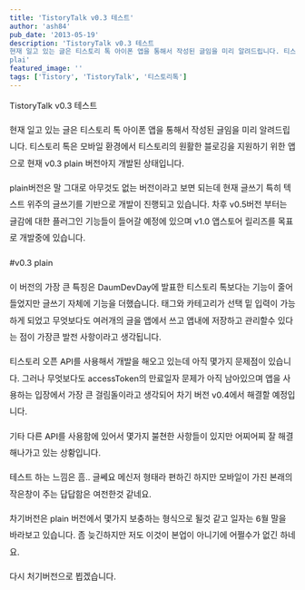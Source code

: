 ```yaml
---
title: 'TistoryTalk v0.3 테스트'
author: 'ash84'
pub_date: '2013-05-19'
description: 'TistoryTalk v0.3 테스트
현재 일고 있는 글은 티스토리 톡 아이폰 앱을 통해서 작성된 글임을 미리 알려드립니다. 티스토리 톡은 모바일 환경에서 티스토리의 원활한 블로깅을 지원하기 위한 앱으로 현재 v0.3 plain 버전아지 개발된 상태입니다.
plai'
featured_image: ''
tags: ['Tistory', 'TistoryTalk', '티스토리톡']
---
```



<span style="font-size:11pt; line-height:2;">TistoryTalk v0.3 테스트</span>

<span style="font-size:11pt; line-height:2;">현재 일고 있는 글은 티스토리 톡 아이폰 앱을 통해서 작성된 글임을 미리 알려드립니다. 티스토리 톡은 모바일 환경에서 티스토리의 원활한 블로깅을 지원하기 위한 앱으로 현재 v0.3 plain 버전아지 개발된 상태입니다.</span>

<span style="font-size:11pt; line-height:2;">plain버전은 말 그대로 아무것도 없는 버전이라고 보면 되는데 현재 글쓰기 특히 텍스트 위주의 글쓰기를 기반으로 개발이 진행되고 있습니다. 차후 v0.5버전 부터는 글감에 대한 플러그인 기능들이 들어갈 예정에 있으며 v1.0 앱스토어 릴리즈를 목표로 개발중에 있습니다.</span>

<span style="font-size:11pt; line-height:2;">#v0.3 plain</span>

<span style="font-size:11pt; line-height:2;">이 버전의 가장 큰 특징은 DaumDevDay에 발표한 티스토리 톡보다는 기능이 줄어 들었지만 글쓰기 자체에 기능을 더했습니다. 태그와 카테고리가 선택 밑 입력이 가능하게 되었고 무엇보다도 여러개의 글을 앱에서 쓰고 앱내에 저장하고 관리할수 있다는 점이 가장큰 발전 사항이라고 생각됩니다. </span>

<span style="font-size:11pt; line-height:2;">티스토리 오픈 API를 사용해서 개발을 해오고 있는데 아직 몇가지 문제점이 있습니다. 그러나 무엇보다도 accessToken의 만료일자 문제가 아직 남아있으며 앱을 사용하는 입장에서 가장 큰 걸림돌이라고 생각되어 차기 버전 v0.4에서 해결할 예정입니다.</span>

<span style="font-size:11pt; line-height:2;">기타 다른 API를 사용함에 있어서 몇가지 불쳔한 사항들이 있지만 어찌어찌 잘 해결해나가고 있는 상황입니다. </span>

<span style="font-size:11pt; line-height:2;">테스트 하는 느낌은 흠.. 글쎄요 메신저 형태라 편하긴 하지만 모바일이 가진 본래의 작은창이 주는 답답함은 여전한것 같네요. </span>

<span style="font-size:11pt; line-height:2;">차기버전은 plain 버전에서 몇가지 보충하는 형식으로 될것 같고 일자는 6월 말을 바라보고 있습니다. 좀 늦긴하지만 저도 이것이 본업이 아니기에 어쩔수가 없긴 하네요. </span>

<span style="font-size:11pt; line-height:2;">다시 처기버전으로 뵙겠습니다.</span>



